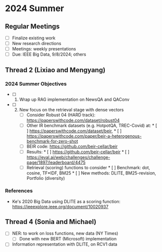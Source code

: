 # 2024 Summer

## Regular Meetings

* [ ] Finalize existing work
* [ ] New research directions
* [ ] Meetings: weekly presentations
* [ ] Due: IEEE Big Data, 9/8/2024; others

## Thread 2 (Lixiao and Mengyang)

### 2024 Summer Objectives

* [ ] 1. Wrap up RAG implementation on NewsQA and QAConv
* [ ] 2. New focus on the retrieval stage with dense vectors
      * [ ] Consider Robust 04 (HARD track): https://paperswithcode.com/dataset/robust04
      * [ ] Other IR benchmark datasets (e.g. HotpotQA, TREC-Covid) at: 
            * [ ] https://paperswithcode.com/dataset/beir, 
            * [ ] https://paperswithcode.com/paper/beir-a-heterogenous-benchmark-for-zero-shot
      * [ ] BEIR code: https://github.com/beir-cellar/beir
      * [ ] Results: 
            * [ ] https://github.com/beir-cellar/beir
            * [ ] https://eval.ai/web/challenges/challenge-page/1897/leaderboard/4475
      * [ ] Retrieval (scoring) functions to consider
            * [ ] Benchmark: dot, cosine, TF*IDF, BM25
            * [ ] New methods: DLITE, BM25-revision, Portfolio (diversity)

### References

* Ke's 2020 Big Data using DLITE as a scoring function: https://ieeexplore.ieee.org/document/10020937

## Thread 4 (Sonia and Michael)

* [ ] NER: to work on loss functions, new data (NY Times)
    * [ ] Done with new BERT (Microsoft) implementation
* [ ] Information representation with DLITE, on RCV1 data